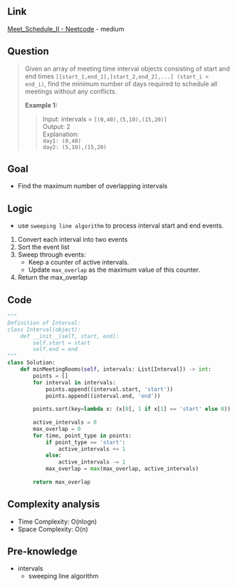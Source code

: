 ## Link
[Meet_Schedule_II - Neetcode](https://neetcode.io/problems/meeting-schedule-ii) - medium
## Question
> Given an array of meeting time interval objects consisting of start and end times `[[start_1,end_1],[start_2,end_2],...] (start_i < end_i)`, find the minimum number of days required to schedule all meetings without any conflicts.
> 
> **Example 1:**
>> Input: intervals = `[(0,40),(5,10),(15,20)]` <br>
>> Output: 2 <br>
>> Explanation: <br>
>> 	`day1: (0,40)`<br>
>> 	`day2: (5,10),(15,20)`<br>
## Goal
- Find the maximum number of overlapping intervals
## Logic
- use `sweeping line algorithm` to process interval start and end events.
1. Convert each interval into two events
2. Sort the event list
3. Sweep through events:
   - Keep a counter of active intervals.
   - Update `max_overlap` as the maximum value of this counter.
1. Return the max_overlap
## Code
```python
"""
Definition of Interval:
class Interval(object):
    def __init__(self, start, end):
        self.start = start
        self.end = end
"""
class Solution:
    def minMeetingRooms(self, intervals: List[Interval]) -> int:
        points = []
        for interval in intervals:
            points.append((interval.start, 'start'))
            points.append((interval.end, 'end'))
        
        points.sort(key=lambda x: (x[0], 1 if x[1] == 'start' else 0)) # end then start
        
        active_intervals = 0
        max_overlap = 0
        for time, point_type in points:
            if point_type == 'start':
                active_intervals += 1
            else:
                active_intervals -= 1
            max_overlap = max(max_overlap, active_intervals)
        
        return max_overlap      
```

## Complexity analysis
- Time Complexity: O(nlogn)
- Space Complexity: O(n)
## Pre-knowledge
- intervals
	- sweeping line algorithm

